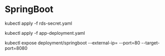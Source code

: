 # SpringBoot

kubectl apply -f rds-secret.yaml

kubectl apply -f app-deployment.yaml

kubectl expose deployment/springboot --external-ip=<cluster ip> --port=80 --target-port=8080
